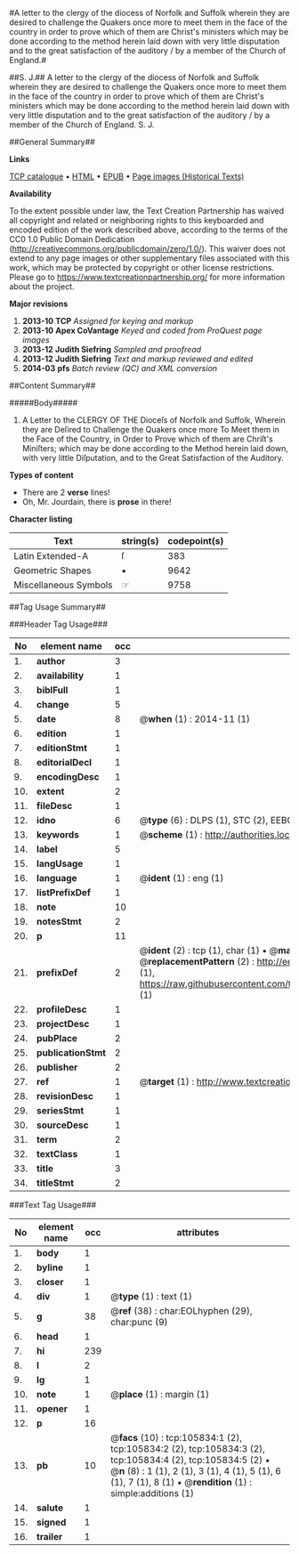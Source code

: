#A letter to the clergy of the diocess of Norfolk and Suffolk wherein they are desired to challenge the Quakers once more to meet them in the face of the country in order to prove which of them are Christ's ministers which may be done according to the method herein laid down with very little disputation and to the great satisfaction of the auditory / by a member of the Church of England.#

##S. J.##
A letter to the clergy of the diocess of Norfolk and Suffolk wherein they are desired to challenge the Quakers once more to meet them in the face of the country in order to prove which of them are Christ's ministers which may be done according to the method herein laid down with very little disputation and to the great satisfaction of the auditory / by a member of the Church of England.
S. J.

##General Summary##

**Links**

[TCP catalogue](http://www.ota.ox.ac.uk/tcp/)  • 
[HTML](http://tei.it.ox.ac.uk/tcp/Texts-HTML/free/B22/B22946.html)  • 
[EPUB](http://tei.it.ox.ac.uk/tcp/Texts-EPUB/free/B22/B22946.epub) • 
[Page images (Historical Texts)](https://historicaltexts.jisc.ac.uk/eebo-17021880e)

**Availability**

To the extent possible under law, the Text Creation Partnership has waived all copyright and related or neighboring rights to this keyboarded and encoded edition of the work described above, according to the terms of the CC0 1.0 Public Domain Dedication (http://creativecommons.org/publicdomain/zero/1.0/). This waiver does not extend to any page images or other supplementary files associated with this work, which may be protected by copyright or other license restrictions. Please go to https://www.textcreationpartnership.org/ for more information about the project.

**Major revisions**

1. __2013-10__ __TCP__ *Assigned for keying and markup*
1. __2013-10__ __Apex CoVantage__ *Keyed and coded from ProQuest page images*
1. __2013-12__ __Judith Siefring__ *Sampled and proofread*
1. __2013-12__ __Judith Siefring__ *Text and markup reviewed and edited*
1. __2014-03__ __pfs__ *Batch review (QC) and XML conversion*

##Content Summary##

#####Body#####

1. A Letter to the CLERGY OF THE Dioceſs of Norfolk and Suffolk, Wherein they are Deſired to Challenge the Quakers once more To Meet them in the Face of the Country, in Order to Prove which of them are Chriſt's Miniſters; which may be done according to the Method herein laid down, with very little Diſputation, and to the Great Satisfaction of the Auditory.

**Types of content**

  * There are 2 **verse** lines!
  * Oh, Mr. Jourdain, there is **prose** in there!

**Character listing**


|Text|string(s)|codepoint(s)|
|---|---|---|
|Latin Extended-A|ſ|383|
|Geometric Shapes|▪|9642|
|Miscellaneous Symbols|☞|9758|

##Tag Usage Summary##

###Header Tag Usage###

|No|element name|occ|attributes|
|---|---|---|---|
|1.|__author__|3||
|2.|__availability__|1||
|3.|__biblFull__|1||
|4.|__change__|5||
|5.|__date__|8| @__when__ (1) : 2014-11 (1)|
|6.|__edition__|1||
|7.|__editionStmt__|1||
|8.|__editorialDecl__|1||
|9.|__encodingDesc__|1||
|10.|__extent__|2||
|11.|__fileDesc__|1||
|12.|__idno__|6| @__type__ (6) : DLPS (1), STC (2), EEBO-CITATION (1), OCLC (1), VID (1)|
|13.|__keywords__|1| @__scheme__ (1) : http://authorities.loc.gov/ (1)|
|14.|__label__|5||
|15.|__langUsage__|1||
|16.|__language__|1| @__ident__ (1) : eng (1)|
|17.|__listPrefixDef__|1||
|18.|__note__|10||
|19.|__notesStmt__|2||
|20.|__p__|11||
|21.|__prefixDef__|2| @__ident__ (2) : tcp (1), char (1)  •  @__matchPattern__ (2) : ([0-9\-]+):([0-9IVX]+) (1), (.+) (1)  •  @__replacementPattern__ (2) : http://eebo.chadwyck.com/downloadtiff?vid=$1&page=$2 (1), https://raw.githubusercontent.com/textcreationpartnership/Texts/master/tcpchars.xml#$1 (1)|
|22.|__profileDesc__|1||
|23.|__projectDesc__|1||
|24.|__pubPlace__|2||
|25.|__publicationStmt__|2||
|26.|__publisher__|2||
|27.|__ref__|1| @__target__ (1) : http://www.textcreationpartnership.org/docs/. (1)|
|28.|__revisionDesc__|1||
|29.|__seriesStmt__|1||
|30.|__sourceDesc__|1||
|31.|__term__|2||
|32.|__textClass__|1||
|33.|__title__|3||
|34.|__titleStmt__|2||


###Text Tag Usage###

|No|element name|occ|attributes|
|---|---|---|---|
|1.|__body__|1||
|2.|__byline__|1||
|3.|__closer__|1||
|4.|__div__|1| @__type__ (1) : text (1)|
|5.|__g__|38| @__ref__ (38) : char:EOLhyphen (29), char:punc (9)|
|6.|__head__|1||
|7.|__hi__|239||
|8.|__l__|2||
|9.|__lg__|1||
|10.|__note__|1| @__place__ (1) : margin (1)|
|11.|__opener__|1||
|12.|__p__|16||
|13.|__pb__|10| @__facs__ (10) : tcp:105834:1 (2), tcp:105834:2 (2), tcp:105834:3 (2), tcp:105834:4 (2), tcp:105834:5 (2)  •  @__n__ (8) : 1 (1), 2 (1), 3 (1), 4 (1), 5 (1), 6 (1), 7 (1), 8 (1)  •  @__rendition__ (1) : simple:additions (1)|
|14.|__salute__|1||
|15.|__signed__|1||
|16.|__trailer__|1||
